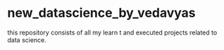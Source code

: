 # new_datascience_by_vedavyas
this repository consists of all my learn t and executed projects related to data science.
